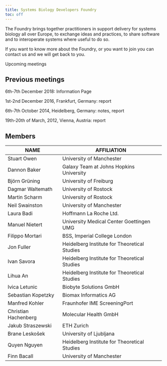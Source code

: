 ```yaml
---
title: Systems Biology Developers Foundry
toc: off
---
```



The Foundry brings together practitioners in support delivery for systems biology all over Europe, to exchange ideas and practices, to share software and to interoperate systems where useful to do so.

If you want to know more about the Foundry, or you want to join you can contact us and we will get back to you.

Upcoming meetings

 

## Previous meetings

6th-7th December 2018: Information Page

1st-2nd December 2016, Frankfurt, Germany: report

6th-7th October 2014, Heidelberg, Germany: notes, report

19th-20th of March, 2012, Vienna, Austria: report


## Members


| NAME                 	| AFFILIATION                                  	|
|----------------------	|----------------------------------------------	|
| Stuart Owen          	| University of Manchester                     	|
| Dannon Baker         	| Galaxy Team at Johns Hopkins University      	|
| Björn Grüning        	| University of Freiburg                       	|
| Dagmar Waltemath     	| University of Rostock                        	|
| Martin Scharm        	| University of Rostock                        	|
| Neil Swainston       	| University of Manchester                     	|
| Laura Badi           	| Hoffmann La Roche Ltd.                       	|
| Manuel Nietert       	| University Medical Center Goettingen UMG     	|
| Filippo Mortari      	| BSS, Imperial College London                 	|
| Jon Fuller           	| Heidelberg Institute for Theoretical Studies 	|
| Ivan Savora          	| Heidelberg Institute for Theoretical Studies 	|
| Lihua An             	| Heidelberg Institute for Theoretical Studies 	|
| Ivica Letunic        	| Biobyte Solutions GmbH                       	|
| Sebastian Kopetzky   	| Biomax Informatics AG                        	|
| Manfred Kohler       	| Fraunhofer IME ScreeningPort                 	|
| Christian Hachenberg 	| Molecular Health GmbH                        	|
| Jakub Straszewski    	| ETH Zurich                                   	|
| Brane Leskošek       	| University of Ljubljana                      	|
| Quyen Nguyen         	| Heidelberg Institute for Theoretical Studies 	|
| Finn Bacall          	| University of Manchester                     	|
